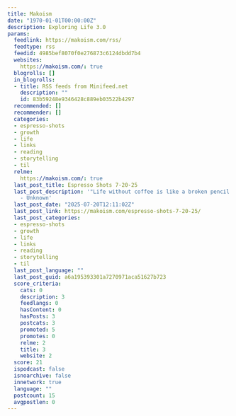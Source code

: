```yaml
---
title: Makoism
date: "1970-01-01T00:00:00Z"
description: Exploring Life 3.0
params:
  feedlink: https://makoism.com/rss/
  feedtype: rss
  feedid: 4985bef8070f0e276873c6124dbdd7b4
  websites:
    https://makoism.com/: true
  blogrolls: []
  in_blogrolls:
  - title: RSS feeds from Minifeed.net
    description: ""
    id: 83b59248e9346428c889eb03522b4297
  recommended: []
  recommender: []
  categories:
  - espresso-shots
  - growth
  - life
  - links
  - reading
  - storytelling
  - til
  relme:
    https://makoism.com/: true
  last_post_title: Espresso Shots 7-20-25
  last_post_description: '"Life without coffee is like a broken pencil – pointless"
    - Unknown'
  last_post_date: "2025-07-20T12:11:02Z"
  last_post_link: https://makoism.com/espresso-shots-7-20-25/
  last_post_categories:
  - espresso-shots
  - growth
  - life
  - links
  - reading
  - storytelling
  - til
  last_post_language: ""
  last_post_guid: a6a195393301a7270971aca51627b723
  score_criteria:
    cats: 0
    description: 3
    feedlangs: 0
    hasContent: 0
    hasPosts: 3
    postcats: 3
    promoted: 5
    promotes: 0
    relme: 2
    title: 3
    website: 2
  score: 21
  ispodcast: false
  isnoarchive: false
  innetwork: true
  language: ""
  postcount: 15
  avgpostlen: 0
---
```

